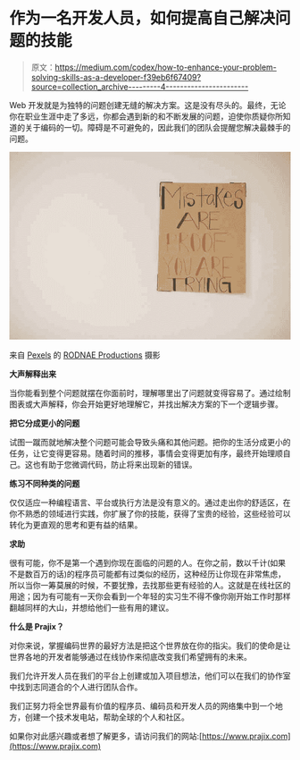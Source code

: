 # 作为一名开发人员，如何提高自己解决问题的技能

> 原文：<https://medium.com/codex/how-to-enhance-your-problem-solving-skills-as-a-developer-f39eb6f67409?source=collection_archive---------4----------------------->

Web 开发就是为独特的问题创建无缝的解决方案。这是没有尽头的。最终，无论你在职业生涯中走了多远，你都会遇到新的和不断发展的问题，迫使你质疑你所知道的关于编码的一切。障碍是不可避免的，因此我们的团队会提醒您解决最棘手的问题。

![](img/0ec056d62cb791d1e20b2dd7278cf181.png)

来自 [Pexels](https://www.pexels.com/photo/message-against-bullying-6936081/?utm_content=attributionCopyText&utm_medium=referral&utm_source=pexels) 的 [RODNAE Productions](https://www.pexels.com/@rodnae-prod?utm_content=attributionCopyText&utm_medium=referral&utm_source=pexels) 摄影

**大声解释出来**

当你能看到整个问题就摆在你面前时，理解哪里出了问题就变得容易了。通过绘制图表或大声解释，你会开始更好地理解它，并找出解决方案的下一个逻辑步骤。

**把它分成更小的问题**

试图一蹴而就地解决整个问题可能会导致头痛和其他问题。把你的生活分成更小的任务，让它变得更容易。随着时间的推移，事情会变得更加有序，最终开始理顺自己。这也有助于您微调代码，防止将来出现新的错误。

**练习不同种类的问题**

仅仅适应一种编程语言、平台或执行方法是没有意义的。通过走出你的舒适区，在你不熟悉的领域进行实践，你扩展了你的技能，获得了宝贵的经验，这些经验可以转化为更直观的思考和更有益的结果。

**求助**

很有可能，你不是第一个遇到你现在面临的问题的人。在你之前，数以千计(如果不是数百万的话)的程序员可能都有过类似的经历，这种经历让你现在非常焦虑，所以当你一筹莫展的时候，不要犹豫，去找那些更有经验的人。这就是在线社区的用途；因为有可能有一天你会看到一个年轻的实习生不得不像你刚开始工作时那样翻越同样的大山，并想给他们一些有用的建议。

**什么是 Prajix？**

对你来说，掌握编码世界的最好方法是把这个世界放在你的指尖。我们的使命是让世界各地的开发者能够通过在线协作来彻底改变我们希望拥有的未来。

我们允许开发人员在我们的平台上创建或加入项目想法，他们可以在我们的协作室中找到志同道合的个人进行团队合作。

我们正努力将全世界最有价值的程序员、编码员和开发人员的网络集中到一个地方，创建一个技术发电站，帮助全球的个人和社区。

如果你对此感兴趣或者想了解更多，请访问我们的网站:[https://www.prajix.com](https://www.prajix.com)